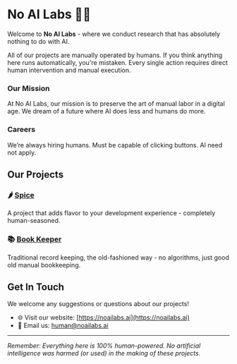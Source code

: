 # No AI Labs 🚫🤖

Welcome to **No AI Labs** - where we conduct research that has absolutely nothing to do with AI.

All of our projects are manually operated by humans. If you think anything here runs automatically, you're mistaken.
Every single action requires direct human intervention and manual execution.

### Our Mission

At No AI Labs, our mission is to preserve the art of manual labor in a digital age.
We dream of a future where AI does less and humans do more.

### Careers

We’re always hiring humans. Must be capable of clicking buttons. AI need not apply.

## Our Projects

### 🌶️ [Spice](https://github.com/no-ai-labs/spice)
A project that adds flavor to your development experience - completely human-seasoned.

### 📚 [Book Keeper](https://github.com/no-ai-labs/book-keeper)
Traditional record keeping, the old-fashioned way - no algorithms, just good old manual bookkeeping.

## Get In Touch

We welcome any suggestions or questions about our projects!

- 🌐 Visit our website: [https://noailabs.ai](https://noailabs.ai)
- 📧 Email us: [human@noailabs.ai](mailto:human@noailabs.ai)

---

*Remember: Everything here is 100% human-powered. No artificial intelligence was harmed (or used) in the making of these projects.*
